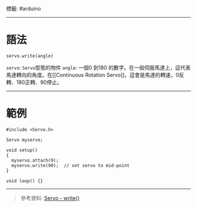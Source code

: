 標籤: #arduino 

---

# 語法

```arduino
servo.write(angle)
```

`servo`: `Servo`型態的物件
`angle`: 一個0 到180 的數字。在一般伺服馬達上，這代表馬達轉向的角度。在[[Continuous Rotation Servo]]，這會是馬達的轉速，0反轉、180正轉、90停止。

---

# 範例

```arduino
#include <Servo.h> 

Servo myservo;

void setup() 
{ 
  myservo.attach(9);
  myservo.write(90);  // set servo to mid-point
} 

void loop() {} 
```

---

> 參考資料: [Servo - write()](https://www.arduino.cc/reference/en/libraries/servo/write/)